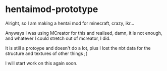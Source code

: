 # hentaimod-prototype

Alright, so I am making a hentai mod for minecraft, crazy, ikr...

Anyways I was using MCreator for this and realised, damn, it is not enough, and whatever I could
stretch out of mcreator, I did.

It is still a protoype and doesn't do a lot, plus I lost the nbt data for the structure and textures of other things ;(


I will start work on this again soon.
